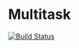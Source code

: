 # Multitask

[![Build Status](https://travis-ci.org/jaak-s/Multitask.jl.svg?branch=master)](https://travis-ci.org/jaak-s/Multitask.jl)
